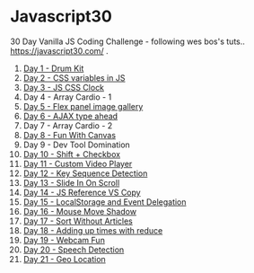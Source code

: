 # Javascript30
30 Day Vanilla JS Coding Challenge - following wes bos's tuts.. https://javascript30.com/ . 

1. [Day 1 - Drum Kit](https://dhanushuuzumaki.github.io/Javascript30/d1-drum-kit/) 
2. [Day 2 - CSS variables in JS](https://dhanushuuzumaki.github.io/Javascript30/d2-css-variables-in-js/)
3. [Day 3 - JS CSS Clock](https://dhanushuuzumaki.github.io/Javascript30/d3-js-css-clock/)
4. Day 4 - Array Cardio - 1
5. [Day 5 - Flex panel image gallery](https://dhanushuuzumaki.github.io/Javascript30/d5-flex-panels-image-gallery)
6. [Day 6 - AJAX type ahead](https://dhanushuuzumaki.github.io/Javascript30/d6-ajax-type-ahead/)
7. Day 7 - Array Cardio - 2
8. [Day 8 - Fun With Canvas](https://dhanushuuzumaki.github.io/Javascript30/d8-fun-with-canvas/)
9. Day 9 - Dev Tool Domination
10. [Day 10 - Shift + Checkbox](https://dhanushuuzumaki.github.io/Javascript30/d10-shift-checkbox/)
11. [Day 11 - Custom Video Player](https://dhanushuuzumaki.github.io/Javascript30/d11-custom-video-player/)
12. [Day 12 - Key Sequence Detection](https://dhanushuuzumaki.github.io/Javascript30/d12-key-sequence-detection/)
13. [Day 13 - Slide In On Scroll](https://dhanushuuzumaki.github.io/Javascript30/d13-slide-in-on-scroll/)
14. [Day 14 - JS Reference VS Copy](https://dhanushuuzumaki.github.io/Javascript30/d14-js-reference-vs-copy/)
15. [Day 15 - LocalStorage and Event Delegation](https://dhanushuuzumaki.github.io/Javascript30/d15-localstorage-and-event-delegation/)
16. [Day 16 - Mouse Move Shadow](https://dhanushuuzumaki.github.io/Javascript30/d16-mouse-move-shadow/)
17. [Day 17 - Sort Without Articles](https://dhanushuuzumaki.github.io/Javascript30/d17-sort-without-articles/)
18. [Day 18 - Adding up times with reduce](https://dhanushuuzumaki.github.io/Javascript30/d18-adding-up-times-with-reduce/)
19. [Day 19 - Webcam Fun](https://dhanushuuzumaki.github.io/Javascript30/d19-webcam-fun/)
20. [Day 20 - Speech Detection](https://dhanushuuzumaki.github.io/Javascript30/d20-speech-detection/)
21. [Day 21 - Geo Location](https://dhanushuuzumaki.github.io/Javascript30/d21-geolocation/)
